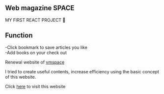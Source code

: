 ## Web magazine SPACE

MY FIRST REACT PROJECT 🙌

## Function
-Click bookmark to save articles you like <br/>
-Add books on your check out 

Renewal website of [vmspace](https://vmspace.com/) <br/>

I tried to create useful contents, increase efficiency using the basic concept of this website. <br/>

Click [here](https://minyeokang.github.io/space/) to visit this website 
